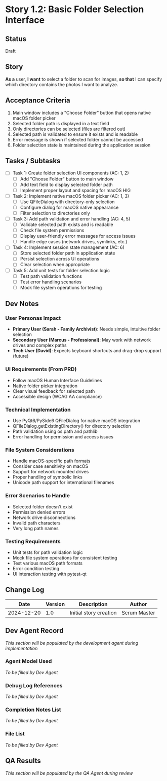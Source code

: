 # Story 1.2: Basic Folder Selection Interface

## Status
Draft

## Story
**As a** user,
**I want** to select a folder to scan for images,
**so that** I can specify which directory contains the photos I want to analyze.

## Acceptance Criteria
1. Main window includes a "Choose Folder" button that opens native macOS folder picker
2. Selected folder path is displayed in a text field
3. Only directories can be selected (files are filtered out)
4. Selected path is validated to ensure it exists and is readable
5. Error message is shown if selected folder cannot be accessed
6. Folder selection state is maintained during the application session

## Tasks / Subtasks
- [ ] Task 1: Create folder selection UI components (AC: 1, 2)
  - [ ] Add "Choose Folder" button to main window
  - [ ] Add text field to display selected folder path
  - [ ] Implement proper layout and spacing for macOS HIG
- [ ] Task 2: Implement native macOS folder picker (AC: 1, 3)
  - [ ] Use QFileDialog with directory-only selection
  - [ ] Configure dialog for macOS native appearance
  - [ ] Filter selection to directories only
- [ ] Task 3: Add path validation and error handling (AC: 4, 5)
  - [ ] Validate selected path exists and is readable
  - [ ] Check file system permissions
  - [ ] Display user-friendly error messages for access issues
  - [ ] Handle edge cases (network drives, symlinks, etc.)
- [ ] Task 4: Implement session state management (AC: 6)
  - [ ] Store selected folder path in application state
  - [ ] Persist selection across UI operations
  - [ ] Clear selection when appropriate
- [ ] Task 5: Add unit tests for folder selection logic
  - [ ] Test path validation functions
  - [ ] Test error handling scenarios
  - [ ] Mock file system operations for testing

## Dev Notes

### User Personas Impact
- **Primary User (Sarah - Family Archivist)**: Needs simple, intuitive folder selection
- **Secondary User (Marcus - Professional)**: May work with network drives and complex paths
- **Tech User (David)**: Expects keyboard shortcuts and drag-drop support (future)

### UI Requirements (From PRD)
- Follow macOS Human Interface Guidelines
- Native folder picker integration
- Clear visual feedback for selected path
- Accessible design (WCAG AA compliance)

### Technical Implementation
- Use PyQt6/PySide6 QFileDialog for native macOS integration
- QFileDialog.getExistingDirectory() for directory selection
- Path validation using os.path and pathlib
- Error handling for permission and access issues

### File System Considerations
- Handle macOS-specific path formats
- Consider case sensitivity on macOS
- Support for network mounted drives
- Proper handling of symbolic links
- Unicode path support for international filenames

### Error Scenarios to Handle
- Selected folder doesn't exist
- Permission denied errors
- Network drive disconnections
- Invalid path characters
- Very long path names

### Testing Requirements
- Unit tests for path validation logic
- Mock file system operations for consistent testing
- Test various macOS path formats
- Error condition testing
- UI interaction testing with pytest-qt

## Change Log
| Date | Version | Description | Author |
|------|---------|-------------|---------|
| 2024-12-20 | 1.0 | Initial story creation | Scrum Master |

## Dev Agent Record
*This section will be populated by the development agent during implementation*

### Agent Model Used
*To be filled by Dev Agent*

### Debug Log References
*To be filled by Dev Agent*

### Completion Notes List
*To be filled by Dev Agent*

### File List
*To be filled by Dev Agent*

## QA Results
*This section will be populated by the QA Agent during review*
